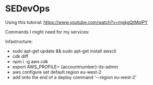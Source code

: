 # SEDevOps

Using this tutorial: https://www.youtube.com/watch?v=mgkgQtMplPY

Commands I might need for my services:

Infastructure:
- sudo apt-get update && sudo apt-get install awscli
- cdk diff
- npm i -g aws cdk
- export AWS_PROFILE= {accountnumber}-its-admin
- aws configure set default.region eu-west-2
- add onto the end of a deploy command '--region eu-west-2'
